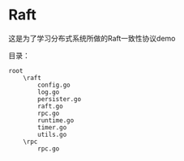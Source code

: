 # Raft

这是为了学习分布式系统所做的Raft一致性协议demo

目录：
```
root
    \raft
        config.go
        log.go
        persister.go
        raft.go
        rpc.go
        runtime.go
        timer.go
        utils.go
    \rpc
        rpc.go
```